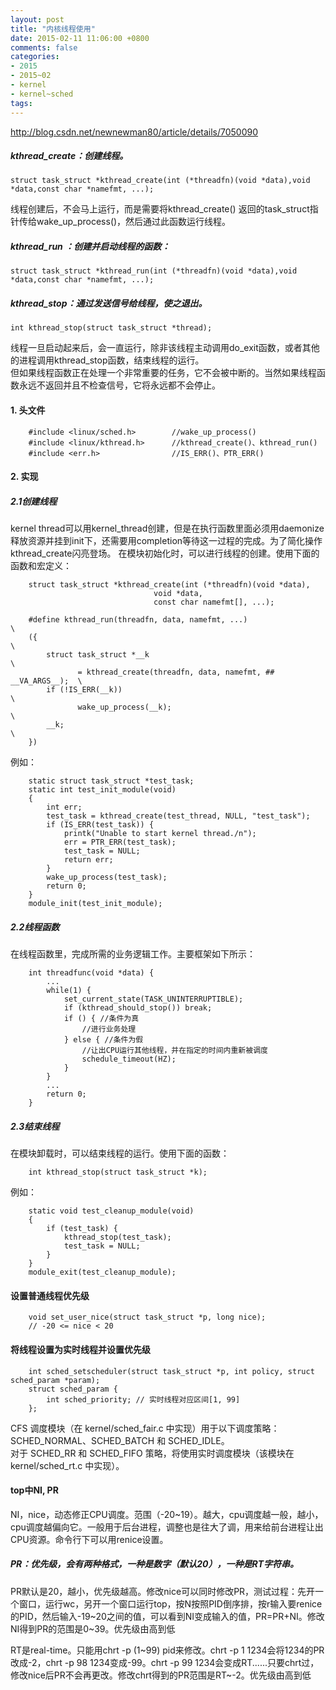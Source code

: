 ```yaml
---
layout: post
title: "内核线程使用"
date: 2015-02-11 11:06:00 +0800
comments: false
categories:
- 2015
- 2015~02
- kernel
- kernel~sched
tags:
---
```

http://blog.csdn.net/newnewman80/article/details/7050090
##### kthread_create：创建线程。
```
struct task_struct *kthread_create(int (*threadfn)(void *data),void *data,const char *namefmt, ...);
```
线程创建后，不会马上运行，而是需要将kthread_create() 返回的task_struct指针传给wake_up_process()，然后通过此函数运行线程。
##### kthread_run ：创建并启动线程的函数：
```
struct task_struct *kthread_run(int (*threadfn)(void *data),void *data,const char *namefmt, ...);
```
##### kthread_stop：通过发送信号给线程，使之退出。
```
int kthread_stop(struct task_struct *thread);
```
线程一旦启动起来后，会一直运行，除非该线程主动调用do_exit函数，或者其他的进程调用kthread_stop函数，结束线程的运行。  
但如果线程函数正在处理一个非常重要的任务，它不会被中断的。当然如果线程函数永远不返回并且不检查信号，它将永远都不会停止。  
#### 1. 头文件
```
    #include <linux/sched.h>		//wake_up_process()
    #include <linux/kthread.h>		//kthread_create()、kthread_run()   
    #include <err.h>				//IS_ERR()、PTR_ERR()  
```
#### 2. 实现
##### 2.1创建线程
kernel thread可以用kernel_thread创建，但是在执行函数里面必须用daemonize释放资源并挂到init下，还需要用completion等待这一过程的完成。为了简化操作kthread_create闪亮登场。
在模块初始化时，可以进行线程的创建。使用下面的函数和宏定义：
```
    struct task_struct *kthread_create(int (*threadfn)(void *data),     
                                void *data,  
                                const char namefmt[], ...);  
```
```
    #define kthread_run(threadfn, data, namefmt, ...)                      \
    ({                                                                     \
        struct task_struct *__k                                            \
               = kthread_create(threadfn, data, namefmt, ## __VA_ARGS__);  \
        if (!IS_ERR(__k))                                                  \
               wake_up_process(__k);                                       \
        __k;                                                               \
    })  
```
例如：
```
    static struct task_struct *test_task;  
    static int test_init_module(void)  
    {  
        int err;  
        test_task = kthread_create(test_thread, NULL, "test_task");  
        if (IS_ERR(test_task)) {  
        	printk("Unable to start kernel thread./n");  
        	err = PTR_ERR(test_task);  
        	test_task = NULL;  
        	return err;  
        }  
        wake_up_process(test_task);  
        return 0;  
    }  
	module_init(test_init_module);  
```

##### 2.2线程函数
在线程函数里，完成所需的业务逻辑工作。主要框架如下所示：
```
	int threadfunc(void *data) {
		...        
        while(1) {
        	set_current_state(TASK_UNINTERRUPTIBLE);
        	if (kthread_should_stop()) break;
        	if () { //条件为真
        		//进行业务处理
        	} else { //条件为假
        		//让出CPU运行其他线程，并在指定的时间内重新被调度
        		schedule_timeout(HZ);
        	}
        }
        ...
        return 0;
	}
```

##### 2.3结束线程
在模块卸载时，可以结束线程的运行。使用下面的函数：
```
	int kthread_stop(struct task_struct *k);
```
例如：
```
	static void test_cleanup_module(void)  
    {  
    	if (test_task) {  
    		kthread_stop(test_task);  
    		test_task = NULL;  
    	}  
    }  
    module_exit(test_cleanup_module);  
```

#### 设置普通线程优先级
```
	void set_user_nice(struct task_struct *p, long nice);
	// -20 <= nice < 20
```

#### 将线程设置为实时线程并设置优先级
```
	int sched_setscheduler(struct task_struct *p, int policy, struct sched_param *param);
	struct sched_param {
        int sched_priority; // 实时线程对应区间[1, 99]
	};
```
CFS 调度模块（在 kernel/sched_fair.c 中实现）用于以下调度策略：SCHED_NORMAL、SCHED_BATCH 和 SCHED_IDLE。  
对于 SCHED_RR 和 SCHED_FIFO 策略，将使用实时调度模块（该模块在 kernel/sched_rt.c 中实现）。


#### top中NI, PR
NI，nice，动态修正CPU调度。范围（-20~19）。越大，cpu调度越一般，越小，cpu调度越偏向它。一般用于后台进程，调整也是往大了调，用来给前台进程让出CPU资源。命令行下可以用renice设置。

##### PR：优先级，会有两种格式，一种是数字（默认20），一种是RT字符串。
PR默认是20，越小，优先级越高。修改nice可以同时修改PR，测试过程：先开一个窗口，运行wc，另开一个窗口运行top，按N按照PID倒序排，按r输入要renice的PID，然后输入-19~20之间的值，可以看到NI变成输入的值，PR=PR+NI。修改NI得到PR的范围是0~39。优先级由高到低

RT是real-time。只能用chrt -p (1~99) pid来修改。chrt -p 1 1234会将1234的PR改成-2，chrt -p 98 1234变成-99。chrt -p 99 1234会变成RT......只要chrt过，修改nice后PR不会再更改。修改chrt得到的PR范围是RT~-2。优先级由高到低

